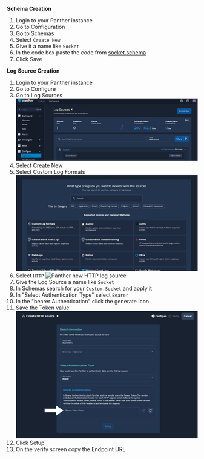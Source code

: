 **Schema Creation**
1. Login to your Panther instance
2. Go to Configuration
3. Go to Schemas
4. Select `Create New`
5. Give it a name like `Socket`
6. In the code box paste the code from [socket.schema](socket.schema)
7. Click Save

**Log Source Creation**
1. Login to your Panther instance
2. Go to Configure
3. Go to Log Sources
    ![Panther Log Sources](panther_configure_log_source.png "Panther Log Sources")
4. Select Create New
5. Select Custom Log Formats
    ![Panther Customer Log Format](panther_new_log_source.png "Panther Custom log Format")
6. Select `HTTP`
    ![Panther new HTTP log source](panther_http_source.png "HTTP Source")
7. Give the Log Source a name like `Socket`
8. In Schemas search for your `Custom.Socket` and apply it
9. In "Select Authentication Type" select `Bearer`
10. In the "bearer Authentication" click the generate Icon
11. Save the Token value
    ![Panther Log Source Configuration](panther_log_source_config.png "Configuration")
12. Click Setup
13. On the verify screen copy the Endpoint URL